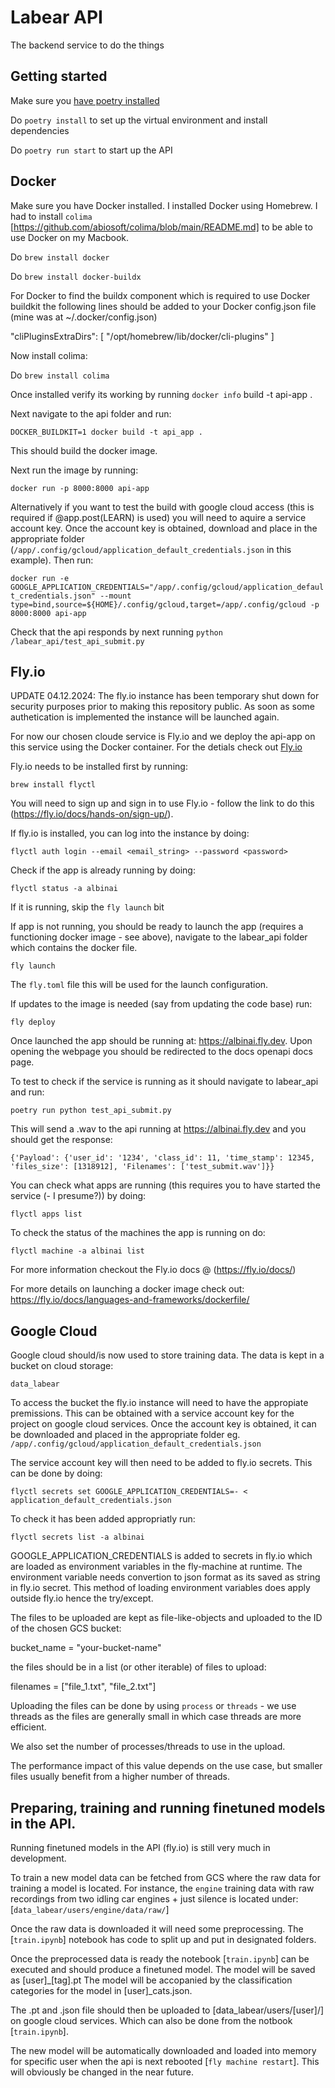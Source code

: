 # Labear API

The backend service to do the things 

## Getting started 

Make sure you [have poetry installed](https://python-poetry.org/docs/#installation)

Do `poetry install` to set up the virtual environment and install dependencies 

Do `poetry run start` to start up the API 

## Docker

Make sure you have Docker installed. I installed Docker using Homebrew. I had to install `colima` [https://github.com/abiosoft/colima/blob/main/README.md] to be able to use Docker on my Macbook. 


Do `brew install docker`

Do `brew install docker-buildx`

For Docker to find the buildx component which is required to use Docker buildkit the following lines 
should be added to your Docker config.json file (mine was at ~/.docker/config.json)

  "cliPluginsExtraDirs": [
      "/opt/homebrew/lib/docker/cli-plugins"
  ]



Now install colima:

Do `brew install colima`

Once installed verify its working by running `docker info` build -t api-app .     

Next navigate to the api folder and run:

`DOCKER_BUILDKIT=1 docker build -t api_app .`

This should build the docker image. 

Next run the image by running:

`docker run -p 8000:8000 api-app`

Alternatively if you want to test the build with google cloud access  (this is required if @app.post(LEARN) is used) you will need to aquire a service account key. Once the account key is obtained, download and place in the appropriate folder (`/app/.config/gcloud/application_default_credentials.json` in this example). Then run: 

`docker run -e GOOGLE_APPLICATION_CREDENTIALS="/app/.config/gcloud/application_default_credentials.json" --mount type=bind,source=${HOME}/.config/gcloud,target=/app/.config/gcloud -p 8000:8000 api-app`



Check that the api responds by next running `python /labear_api/test_api_submit.py`

## Fly.io

UPDATE 04.12.2024: The fly.io instance has been temporary shut down for security purposes prior to making this repository public. As soon as some authetication is implemented the instance will be launched again.

For now our chosen cloude service is Fly.io and we deploy the api-app on this service using the Docker container.
For the detials check out [Fly.io](https://fly.io/docs/)

Fly.io needs to be installed first by running:

`brew install flyctl`

You will need to sign up and sign in to use Fly.io  - follow the link to do this (https://fly.io/docs/hands-on/sign-up/).

If fly.io is installed, you can log into the instance by doing:

`flyctl auth login --email <email_string> --password <password>`

Check if the app is already running by doing:


`flyctl status -a albinai` 

If it is running, skip the `fly launch` bit

If app is not running, you should be ready to launch the app (requires a functioning docker image - see above), navigate to the labear_api folder which contains the docker file.

`fly launch`

The  `fly.toml` file this will be used for the launch configuration. 

If updates to the image is needed (say from updating the code base) run:

`fly deploy`

Once launched the app should be running at: https://albinai.fly.dev. Upon opening the webpage you should be 
redirected to the docs openapi docs page.  

To test to check if the service is running as it should navigate to labear_api and run:

`poetry run python test_api_submit.py`

This will send a .wav to the api running at https://albinai.fly.dev and you should get the response:
 
 `{'Payload': {'user_id': '1234', 'class_id': 11, 'time_stamp': 12345, 'files_size': [1318912], 'Filenames': ['test_submit.wav']}}`

 You can check what apps are running (this requires you to have started the service (- I presume?)) by doing:

 `flyctl apps list`

 To check the status of the machines the app is running on do:
 
 `flyctl machine -a albinai list`

 For more information checkout the Fly.io docs @ (https://fly.io/docs/)

For more details on launching a docker image check out: https://fly.io/docs/languages-and-frameworks/dockerfile/

## Google Cloud 

Google cloud should/is now used to store training data.
The data is kept in a bucket on cloud storage:  

`data_labear`

To access the bucket the fly.io instance will need to have the appropiate premissions. 
This can be obtained with a service account key for the project on google cloud services. Once the account key is obtained, it can be downloaded and placed in the appropriate folder eg. `/app/.config/gcloud/application_default_credentials.json` 

The service account key will then need to be added to  fly.io secrets. This can be done by doing:

`flyctl secrets set GOOGLE_APPLICATION_CREDENTIALS=- < application_default_credentials.json`

To check it has been added appropriatly run:

`flyctl secrets list -a albinai`

GOOGLE_APPLICATION_CREDENTIALS is added to secrets in fly.io which are loaded
as environment variables in the fly-machine at runtime. The environment variable 
needs convertion to json format as its saved as string in fly.io secret.
This method of loading environment variables does apply outside 
fly.io hence the try/except.

The files to be uploaded are kept as file-like-objects and uploaded to
the ID of the chosen GCS bucket:

bucket_name = "your-bucket-name"

the files should be in a list (or other iterable) of files to upload:

filenames = ["file_1.txt", "file_2.txt"]

Uploading the files can be done by using `process` or `threads` - we use 
threads as the files are generally small in which case threads are more efficient.

We also set the number of processes/threads to use in the upload. 

The performance impact of this value depends on the use case, but smaller files usually
benefit from a higher number of threads.

## Preparing, training and running finetuned models in the API.

Running finetuned models in the API (fly.io) is still very much in development. 

To train a new model data can be fetched from GCS where the raw data for training a model is located.
For instance, the `engine` training data with raw recordings from two idling car engines + just silence is located under: [`data_labear/users/engine/data/raw/`]

Once the raw data is downloaded it will need some preprocessing. The [`train.ipynb`] notebook has code to split up and put in designated folders. 

Once the preprocessed data is ready the notebook [`train.ipynb`] can be executed and should produce a finetuned model. The model will be saved as [user]_[tag].pt
The model will be accopanied by the classification categories for the model in [user]_cats.json.

The .pt and .json file should then be uploaded to [data_labear/users/[user]/] on google cloud services. Which can also be done from the notbook [`train.ipynb`].

The new model will be automatically downloaded and loaded into memory for specific user when the api is next rebooted [`fly machine restart`]. This will obviously be changed in the near future. 







